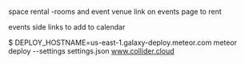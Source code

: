 
<!--split tag categories and create more classic interface-->

<!--moving slideshow on homepage_banner-->

<!--slide that shows the coworking space-->
<!--    full screen video-->
    

<!--integrate with mailchimp-->
<!--ability to add programs-->


<!--sections within organizations-->

<!--modal for academy, embedded slideshow-->

<!--search for other organization-->
<!--hover text for nonlogged in people-->

<!--alpha beta opt in -->



space rental
-rooms and event venue
    link on events page to rent
    
    
events
    side links to add to calendar 



$ DEPLOY_HOSTNAME=us-east-1.galaxy-deploy.meteor.com meteor deploy --settings settings.json www.collider.cloud